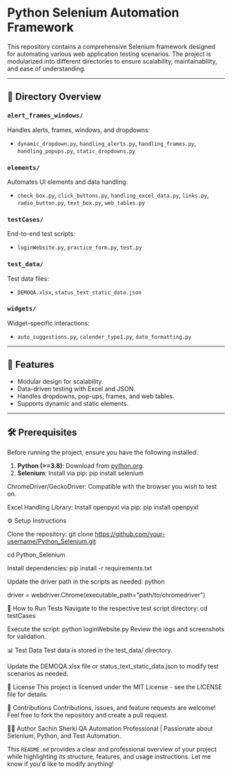 # Python Selenium Automation Framework

This repository contains a comprehensive Selenium framework designed for automating various web application testing scenarios. The project is modularized into different directories to ensure scalability, maintainability, and ease of understanding.

---

## 📂 Directory Overview

### `alert_frames_windows/`
Handles alerts, frames, windows, and dropdowns:
- `dynamic_dropdown.py`, `handling_alerts.py`, `handling_frames.py`, `handling_popups.py`, `static_dropdowns.py`

### `elements/`
Automates UI elements and data handling:
- `check_box.py`, `click_buttons.py`, `handling_excel_data.py`, `links.py`, `radio_button.py`, `text_box.py`, `web_tables.py`

### `testCases/`
End-to-end test scripts:
- `loginWebsite.py`, `practice_form.py`, `test.py`

### `test_data/`
Test data files:
- `DEMOQA.xlsx`, `status_text_static_data.json`

### `widgets/`
Widget-specific interactions:
- `auto_suggestions.py`, `calender_type1.py`, `date_formatting.py`

---

## 🚀 Features
- Modular design for scalability.
- Data-driven testing with Excel and JSON.
- Handles dropdowns, pop-ups, frames, and web tables.
- Supports dynamic and static elements.

---

## 🛠️ Prerequisites
Before running the project, ensure you have the following installed:
1. **Python (>=3.8)**: Download from [python.org](https://www.python.org/).
2. **Selenium**: Install via pip:
   pip install selenium

ChromeDriver/GeckoDriver: Compatible with the browser you wish to test on.

Excel Handling Library: Install openpyxl via pip:
pip install openpyxl

⚙️ Setup Instructions

Clone the repository:
git clone https://github.com/your-username/Python_Selenium.git

cd Python_Selenium

Install dependencies:
pip install -r requirements.txt

Update the driver path in the scripts as needed:
python

driver = webdriver.Chrome(executable_path="path/to/chromedriver")

🧪 How to Run Tests
Navigate to the respective test script directory:
cd testCases

Execute the script:
python loginWebsite.py
Review the logs and screenshots for validation.

📊 Test Data
Test data is stored in the test_data/ directory.

Update the DEMOQA.xlsx file or status_text_static_data.json to modify test scenarios as needed.

📜 License
This project is licensed under the MIT License - see the LICENSE file for details.

🤝 Contributions
Contributions, issues, and feature requests are welcome! Feel free to fork the repository and create a pull request.

👨‍💻 Author
Sachin Sherki
QA Automation Professional | Passionate about Selenium, Python, and Test Automation.


This `README.md` provides a clear and professional overview of your project while highlighting its structure, features, and usage instructions. Let me know if you'd like to modify anything!

